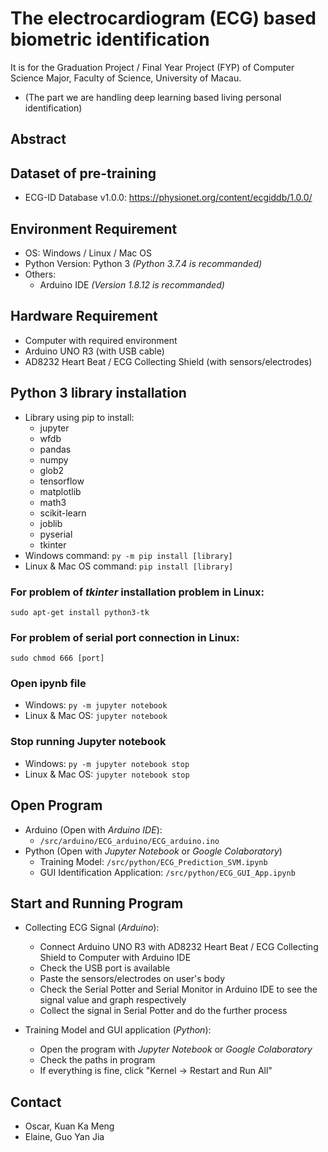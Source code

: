 # The electrocardiogram (ECG) based biometric identification
It is for the Graduation Project / Final Year Project (FYP) of Computer Science Major, Faculty of Science, University of Macau. 
- (The part we are handling deep learning based living personal identification)

## Abstract

## Dataset of pre-training
* ECG-ID Database v1.0.0: https://physionet.org/content/ecgiddb/1.0.0/

## Environment Requirement
* OS: Windows / Linux / Mac OS
* Python Version: Python 3 *(Python 3.7.4 is recommanded)*
* Others:
  - Arduino IDE *(Version 1.8.12 is recommanded)*
  
## Hardware Requirement
* Computer with required environment
* Arduino UNO R3 (with USB cable)
* AD8232 Heart Beat / ECG Collecting Shield (with sensors/electrodes)

## Python 3 library installation
* Library using pip to install:
  - jupyter
  - wfdb
  - pandas
  - numpy
  - glob2
  - tensorflow
  - matplotlib
  - math3
  - scikit-learn
  - joblib
  - pyserial
  - tkinter
* Windows command: <code>py -m pip install [library]</code>
* Linux & Mac OS command: <code>pip install [library]</code>

### For problem of *tkinter* installation problem in Linux:
<code>sudo apt-get install python3-tk</code>

### For problem of serial port connection in Linux:
<code>sudo chmod 666 [port]</code>

### Open ipynb file
* Windows: <code>py -m jupyter notebook</code>
* Linux & Mac OS: <code>jupyter notebook</code>

### Stop running Jupyter notebook
* Windows: <code>py -m jupyter notebook stop</code>
* Linux & Mac OS: <code>jupyter notebook stop</code>

## Open Program
- Arduino (Open with *Arduino IDE*):
  - <code>/src/arduino/ECG_arduino/ECG_arduino.ino</code>
- Python (Open with *Jupyter Notebook* or *Google Colaboratory*)
  - Training Model: <code>/src/python/ECG_Prediction_SVM.ipynb</code>
  - GUI Identification Application: <code>/src/python/ECG_GUI_App.ipynb</code>

## Start and Running Program
- Collecting ECG Signal (*Arduino*): 
  - Connect Arduino UNO R3 with AD8232 Heart Beat / ECG Collecting Shield to Computer with Arduino IDE
  - Check the USB port is available
  - Paste the sensors/electrodes on user's body
  - Check the Serial Potter and Serial Monitor in Arduino IDE to see the signal value and graph respectively
  - Collect the signal in Serial Potter and do the further process

- Training Model and GUI application (*Python*):
  - Open the program with *Jupyter Notebook* or *Google Colaboratory*
  - Check the paths in program
  - If everything is fine, click "Kernel -> Restart and Run All"

## Contact
* Oscar, Kuan Ka Meng
* Elaine, Guo Yan Jia
